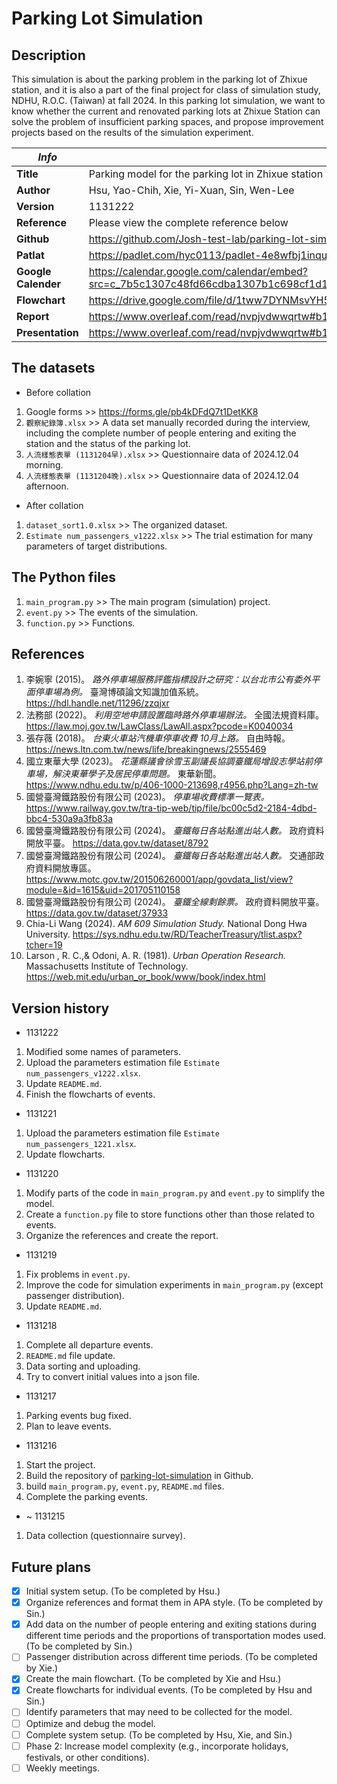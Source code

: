 # Parking Lot Simulation

## Description

This simulation is about the parking problem in the parking lot of Zhixue station, and it is also a part of the final project for class of simulation study, NDHU, R.O.C. (Taiwan) at fall 2024. In this parking lot simulation, we want to know whether the current and renovated parking lots at Zhixue Station can solve the problem of insufficient parking spaces, and propose improvement projects based on the results of the simulation experiment.

| *Info*                  | *Contents*                                                                                                                                  |
| ------------------------- | --------------------------------------------------------------------------------------------------------------------------------------------- |
| **Title**           | Parking model for the parking lot in Zhixue station                                                                                           |
| **Author**          | Hsu, Yao-Chih, Xie, Yi-Xuan, Sin, Wen-Lee                                                                                                     |
| **Version**         | 1131222                                                                                                                                       |
| **Reference**       | Please view the complete reference below                                                                                                      |
| **Github**          | https://github.com/Josh-test-lab/parking-lot-simulation/                                                                                      |
| **Patlat**          | https://padlet.com/hyc0113/padlet-4e8wfbj1inqu66jo                                                                                            |
| **Google Calender** | https://calendar.google.com/calendar/embed?src=c_7b5c1307c48fd66cdba1307b1c698cf1d1f71d90f64bf6466efbace8e6649e35%40group.calendar.google.com |
| **Flowchart**       | https://drive.google.com/file/d/1tww7DYNMsvYH5C0S-FqWZNH1lViOU0wo/view?usp=drive_link                                                         |
| **Report**          | https://www.overleaf.com/read/nvpjvdwwqrtw#b10bf7                                                                                             |
| **Presentation**    | https://www.overleaf.com/read/nvpjvdwwqrtw#b10bf7                                                                                             |

## The datasets

- Before collation

1. Google forms                    >> https://forms.gle/pb4kDFdQ7t1DetKK8
2. `觀察紀錄簿.xlsx`               >> A data set manually recorded during the interview, including the complete number of people entering and exiting the station and the status of the parking lot.
3. `人流樣態表單 (1131204早).xlsx` >> Questionnaire data of 2024.12.04 morning.
4. `人流樣態表單 (1131204晚).xlsx` >> Questionnaire data of 2024.12.04 afternoon.

- After collation

1. `dataset_sort1.0.xlsx`               >> The organized dataset.
2. `Estimate num_passengers_v1222.xlsx`  >> The trial estimation for many parameters of target distributions.

## The Python files

1. `main_program.py` >> The main program (simulation) project.
2. `event.py`        >> The events of the simulation.
3. `function.py`     >> Functions.

## References

1. 李婉寧 (2015)。 *路外停車場服務評鑑指標設計之研究：以台北市公有委外平面停車場為例。* 臺灣博碩論文知識加值系統。https://hdl.handle.net/11296/zzqjxr
2. 法務部 (2022)。 *利用空地申請設置臨時路外停車場辦法。* 全國法規資料庫。 https://law.moj.gov.tw/LawClass/LawAll.aspx?pcode=K0040034
3. 張存薇 (2018)。 *台東火車站汽機車停車收費 10月上路。* 自由時報。 https://news.ltn.com.tw/news/life/breakingnews/2555469
4. 國立東華大學 (2023)。 *花蓮縣議會徐雪玉副議長協調臺鐵局增設志學站前停車場，解決東華學子及居民停車問題。* 東華新聞。 https://www.ndhu.edu.tw/p/406-1000-213698,r4956.php?Lang=zh-tw
5. 國營臺灣鐵路股份有限公司 (2023)。 *停車場收費標準一覽表。* https://www.railway.gov.tw/tra-tip-web/tip/file/bc00c5d2-2184-4dbd-bbc4-530a9a3fb83a
6. 國營臺灣鐵路股份有限公司 (2024)。 *臺鐵每日各站點進出站人數。* 政府資料開放平臺。 https://data.gov.tw/dataset/8792
7. 國營臺灣鐵路股份有限公司 (2024)。 *臺鐵每日各站點進出站人數。* 交通部政府資料開放專區。 https://www.motc.gov.tw/201506260001/app/govdata_list/view?module=&id=1615&uid=201705110158
8. 國營臺灣鐵路股份有限公司 (2024)。 *臺鐵全線剩餘票。* 政府資料開放平臺。 https://data.gov.tw/dataset/37933
9. Chia-Li Wang (2024). *AM 609 Simulation Study.* National Dong Hwa University. https://sys.ndhu.edu.tw/RD/TeacherTreasury/tlist.aspx?tcher=19
10. Larson , R. C.,\& Odoni, A. R. (1981). *Urban Operation Research.* Massachusetts Institute of Technology. https://web.mit.edu/urban_or_book/www/book/index.html

## Version history

- 1131222

1. Modified some names of parameters.
2. Upload the parameters estimation file `Estimate num_passengers_v1222.xlsx`.
3. Update `README.md`.
4. Finish the flowcharts of events.

- 1131221

1. Upload the parameters estimation file `Estimate num_passengers_1221.xlsx`.
2. Update flowcharts.

- 1131220

1. Modify parts of the code in `main_program.py` and `event.py` to simplify the model.
2. Create a `function.py` file to store functions other than those related to events.
3. Organize the references and create the report.

- 1131219

1. Fix problems in `event.py`.
2. Improve the code for simulation experiments in `main_program.py` (except passenger distribution).
3. Update `README.md`.

- 1131218

1. Complete all departure events.
2. `README.md` file update.
3. Data sorting and uploading.
4. Try to convert initial values into a json file.

- 1131217

1. Parking events bug fixed.
2. Plan to leave events.

- 1131216

1. Start the project.
2. Build the repository of [parking-lot-simulation](https://github.com/Josh-test-lab/parking-lot-simulation) in Github.
3. build `main_program.py`, `event.py`, `README.md` files.
4. Complete the parking events.

- ~ 1131215

1. Data collection (questionnaire survey).

## Future plans

* [X] Initial system setup. (To be completed by Hsu.)
* [X] Organize references and format them in APA style. (To be completed by Sin.)
* [X] Add data on the number of people entering and exiting stations during different time periods and the proportions of transportation modes used. (To be completed by Sin.)
* [ ] Passenger distribution across different time periods. (To be completed by Xie.)
* [X] Create the main flowchart. (To be completed by Xie and Hsu.)
* [X] Create flowcharts for individual events. (To be completed by Hsu and Sin.)
* [ ] Identify parameters that may need to be collected for the model.
* [ ] Optimize and debug the model.
* [ ] Complete system setup. (To be completed by Hsu, Xie, and Sin.)
* [ ] Phase 2: Increase model complexity (e.g., incorporate holidays, festivals, or other conditions).
* [ ] Weekly meetings.
